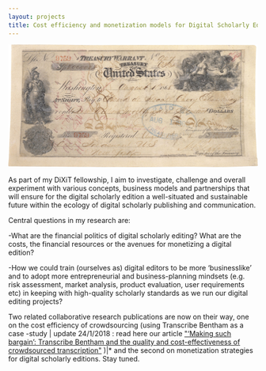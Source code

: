 ```yaml
---
layout: projects
title: Cost efficiency and monetization models for Digital Scholarly Editions
---
```

<a href="https://en.wikipedia.org/wiki/Alaska_Purchase#/media/File:Alaska_Purchase_(hi-res).jpg"><img src="../images/DSEcosts.jpg" width="800"/></a>



As part of my DiXiT fellowship, I aim to investigate, challenge and overall experiment with various concepts, business models and partnerships that will ensure for the digital scholarly edition a well-situated and sustainable future within the ecology of digital scholarly publishing and communication.

Central questions in my research are:

-What are the financial politics of digital scholarly editing?  What are the costs, the financial resources or the avenues for monetizing a digital edition?

-How we could train (ourselves as) digital editors to be more ‘businesslike’ and to adopt more entrepreneurial and business-planning mindsets (e.g. risk assessment, market analysis, product evaluation, user requirements etc) in keeping with high-quality scholarly standards as we run our digital editing projects?

Two related collaborative research publications are now on their way, one on the cost efficiency of crowdsourcing (using Transcribe Bentham as a case -study  | update 24/1/2018 : read here our article <a href="https://academic.oup.com/dsh/advance-article-abstract/doi/10.1093/llc/fqx064/4810663?redirectedFrom=fulltext"> "‘Making such bargain’: Transcribe Bentham and the quality and cost-effectiveness of crowdsourced transcription"</a> )|* and the second on monetization strategies for digital scholarly editions. Stay tuned.

